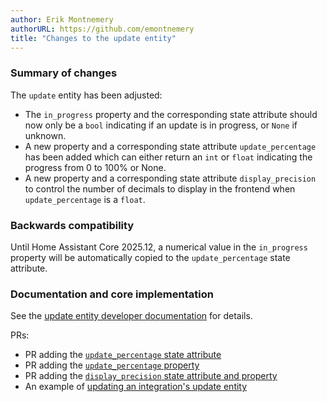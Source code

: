 ```yaml
---
author: Erik Montnemery
authorURL: https://github.com/emontnemery
title: "Changes to the update entity"
---
```


### Summary of changes

The `update` entity has been adjusted:
- The `in_progress` property and the corresponding state attribute should now only be a `bool` indicating if an update is in progress, or `None` if unknown.
- A new property and a corresponding state attribute `update_percentage` has been added which can either return an `int` or `float` indicating the progress from 0 to 100% or None.
- A new property and a corresponding state attribute `display_precision` to control the number of decimals to display in the frontend when `update_percentage` is a `float`.

### Backwards compatibility

Until Home Assistant Core 2025.12, a numerical value in the `in_progress` property will be automatically copied to the `update_percentage` state attribute.

### Documentation and core implementation

See the [update entity developer documentation](https://developers.home-assistant.io/docs/core/entity/update) for details.

PRs:
- PR adding the [`update_percentage` state attribute](https://github.com/home-assistant/core/pull/128877)
- PR adding the [`update_percentage` property](https://github.com/home-assistant/core/pull/128908)
- PR adding the [`display_precision` state attribute and property](https://github.com/home-assistant/core/pull/128930)
- An example of [updating an integration's update entity](https://github.com/home-assistant/core/pull/129380)
